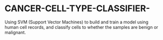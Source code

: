 # CANCER-CELL-TYPE-CLASSIFIER-
Using SVM (Support Vector Machines) to build and train a model using human cell records, and classify cells to whether the samples are benign or malignant.
